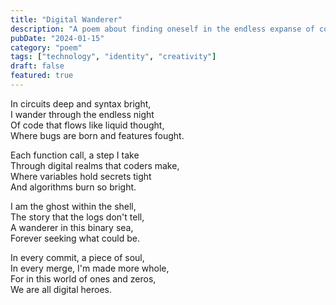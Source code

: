 ```yaml
---
title: "Digital Wanderer"
description: "A poem about finding oneself in the endless expanse of code and creation"
pubDate: "2024-01-15"
category: "poem"
tags: ["technology", "identity", "creativity"]
draft: false
featured: true
---
```


In circuits deep and syntax bright,  
I wander through the endless night  
Of code that flows like liquid thought,  
Where bugs are born and features fought.

Each function call, a step I take  
Through digital realms that coders make,  
Where variables hold secrets tight  
And algorithms burn so bright.

I am the ghost within the shell,  
The story that the logs don't tell,  
A wanderer in this binary sea,  
Forever seeking what could be.

In every commit, a piece of soul,  
In every merge, I'm made more whole,  
For in this world of ones and zeros,  
We are all digital heroes.